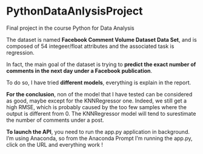 # PythonDataAnlysisProject
Final project in the course Python for Data Analysis

The dataset is named **Facebook Comment Volume Dataset Data Set**, and is composed of 54 integeer/float attributes and the associated task is regression.

In fact, the main goal of the dataset is trying to **predict the exact number of comments in the next day under a Facebook publication**.

To do so, I have tried **different models**, everything is explain in the report.

**For the conclusion**, non of the model that I have tested can be considered as good, maybe except for the KNNRegressor one. 
Indeed, we still get a high RMSE, which is probably caused by the too few samples where the output is different from 0.
The KNNRegressor model will tend to surestimate the number of comments under a post.

**To launch the API**, you need to run the app.py application in background. I’m using Anaconda, so from the Anaconda Prompt I’m running the app.py, click on the URL and everything work !

